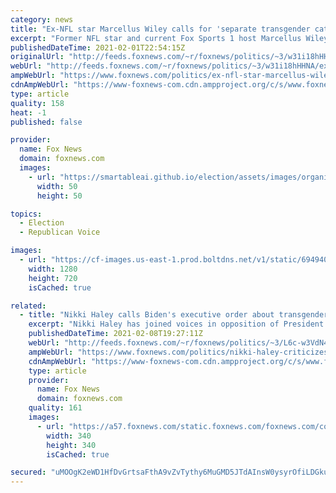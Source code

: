 ```yaml
---
category: news
title: "Ex-NFL star Marcellus Wiley calls for 'separate transgender category' in school sports after Biden order"
excerpt: "Former NFL star and current Fox Sports 1 host Marcellus Wiley called last week for the creation of a \"separate transgender category\" for youth athletics."
publishedDateTime: 2021-02-01T22:54:15Z
originalUrl: "http://feeds.foxnews.com/~r/foxnews/politics/~3/w31i18hHHNA/ex-nfl-star-marcellus-wiley-separate-transgender-category-school-sports-biden-order"
webUrl: "http://feeds.foxnews.com/~r/foxnews/politics/~3/w31i18hHHNA/ex-nfl-star-marcellus-wiley-separate-transgender-category-school-sports-biden-order"
ampWebUrl: "https://www.foxnews.com/politics/ex-nfl-star-marcellus-wiley-separate-transgender-category-school-sports-biden-order.amp"
cdnAmpWebUrl: "https://www-foxnews-com.cdn.ampproject.org/c/s/www.foxnews.com/politics/ex-nfl-star-marcellus-wiley-separate-transgender-category-school-sports-biden-order.amp"
type: article
quality: 158
heat: -1
published: false

provider:
  name: Fox News
  domain: foxnews.com
  images:
    - url: "https://smartableai.github.io/election/assets/images/organizations/foxnews.com-50x50.jpg"
      width: 50
      height: 50

topics:
  - Election
  - Republican Voice

images:
  - url: "https://cf-images.us-east-1.prod.boltdns.net/v1/static/694940094001/b139c892-ec9b-4fd7-8495-2deb7c7cccd5/dd5dac3c-9679-4542-953a-304d19d0093d/1280x720/match/image.jpg"
    width: 1280
    height: 720
    isCached: true

related:
  - title: "Nikki Haley calls Biden's executive order about transgender athletics an 'attack on women's rights'"
    excerpt: "Nikki Haley has joined voices in opposition of President Biden’s executive order calling on schools to allow transgender athletes to participate in the sport of their gender identity, arguing in a column published Monday that it’s an “attack on women’s rights.” "
    publishedDateTime: 2021-02-08T19:27:11Z
    webUrl: "http://feeds.foxnews.com/~r/foxnews/politics/~3/L6c-w3VdN4M/nikki-haley-criticizes-biden-executive-order-transgender-athletics"
    ampWebUrl: "https://www.foxnews.com/politics/nikki-haley-criticizes-biden-executive-order-transgender-athletics.amp"
    cdnAmpWebUrl: "https://www-foxnews-com.cdn.ampproject.org/c/s/www.foxnews.com/politics/nikki-haley-criticizes-biden-executive-order-transgender-athletics.amp"
    type: article
    provider:
      name: Fox News
      domain: foxnews.com
    quality: 161
    images:
      - url: "https://a57.foxnews.com/static.foxnews.com/foxnews.com/content/uploads/2018/09/340/340/i-zxjs75c-xl.jpg?ve=1&tl=1"
        width: 340
        height: 340
        isCached: true

secured: "uMOOgK2eWD1HfDvGrtsaFthA9vZvTythy6MuGMD5JTdAInsW0ysyrOfiLDGkuz+BWmih3C6cJbK+SVONHaE2QS2GSHU6dLB0j0sLew3Tg4o9DVaSM/xpfL5rde4g6I6epHu4xqraIDqMRLvFezwV0YI+WVRxG3FmjsyaxnhqTT2RIKNFXhXFSYUZP/opd9lS221qhgR+JJJWQ5icn52dVXiLTmhmgiAt/Ae9lm3huVEjIkxfnrKNIp1HExt1C90LXfObYJqzsaZ8Oisp3hOX9wurjKDxK/Vp0ChtipNh5JGaoDCt/OggvuOdbFzBrtNf8oqKyHiS6v+isqZ9imRTrmigPt5FAyAQtlhHwAhjbwU=;tJn4K9kGjK8QhojYU8+ACQ=="
---
```


